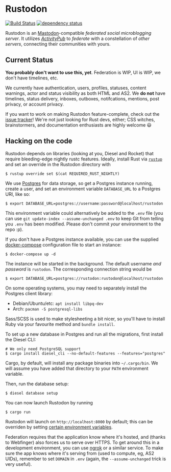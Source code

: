 # Rustodon

[![Build Status](https://travis-ci.org/rustodon/rustodon.svg?branch=master)](https://travis-ci.org/rustodon/rustodon) [![dependency status](https://deps.rs/repo/github/rustodon/rustodon/status.svg)](https://deps.rs/repo/github/rustodon/rustodon)

Rustodon is an [Mastodon](https://joinmastodon.org)-compatible _federated social microblogging server_. It utilizes [_ActivityPub_](http://activitypub.rocks) to _federate_ with a constellation of _other servers_, connecting their communities with yours.

## Current Status
**You probably don't want to use this, yet**. Federation is WIP, UI is WIP, we don't have timelines, etc.

We currently have authentication, users, profiles, statuses, content warnings, actor and status visibility as both HTML and AS2.
We **do not** have timelines, status delivery, inboxes, outboxes, notifcations, mentions, post privacy, or account privacy.

If you want to work on making Rustodon feature-complete, check out the [issue tracker](https://github.com/rustodon/rustodon/issues)! We're not just looking for Rust devs, either; CSS witches, brainstormers, and documentation enthusiasts are highly welcome :smiley:

## Hacking on the code
Rustodon depends on libraries (looking at you, Diesel and Rocket) that require bleeding-edge nightly rustc features. Ideally, install Rust via [`rustup`](https://www.rustup.rs/) and set an override in the Rustodon directory with
```
$ rustup override set $(cat REQUIRED_RUST_NIGHTLY)
```

We use [Postgres](https://www.postgresql.org/) for data storage, so get a Postgres instance running, create a user, and set an environment variable `DATABASE_URL` to a Postgres URI, like so:
```
$ export DATABASE_URL=postgres://username:password@localhost/rustodon
```

This environment variable could alternatively be added to the `.env` file (you can use `git update-index --assume-unchanged .env` to keep Git from telling you `.env` has been modified. Please don't commit _your_ environment to the repo :p).

If you don't have a Postgres instance available, you can use the supplied [docker-compose](https://github.com/docker/compose/) configuration file to start an instance:

```
$ docker-compose up -d
```
The instance will be started in the background. The default username _and password_ is `rustodon`. The corresponding connection string would be
```
$ export DATABASE_URL=postgres://rustodon:rustodon@localhost/rustodon
```

On some operating systems, you may need to separately install the Postgres client library:

* Debian/Ubuntu/etc: `apt install libpq-dev`
* Arch: `pacman -S postgresql-libs`

Sass/SCSS is used to make stylesheeting a bit nicer, so you'll have to install Ruby via your favourite method and `bundle install`.

To set up a new database in Postgres and run all the migrations, first install the Diesel CLI:
```
# We only need PostgreSQL support
$ cargo install diesel_cli --no-default-features --features="postgres"
```

Cargo, by default, will install any package binaries into `~/.cargo/bin`. We will assume you have added that directory to your `PATH` environment variable.

Then, run the database setup:
```
$ diesel database setup
```

You can now launch Rustodon by running
```
$ cargo run
```

Rustodon will launch on `http://localhost:8000` by default; this can be overriden by setting [certain environment variables](https://rocket.rs/guide/configuration/#environment-variables).

Federation requires that the application know where it's hosted, and (thanks to Webfinger) also forces us to serve over HTTPS. To get around this in a development environment, you can use [ngrok](https://ngrok.com/) or a similar service. To make sure the app knows where it's serving from (used to compute, eg, AS2 UIDs), remember to set `DOMAIN` in `.env` (again, the `--assume-unchanged` trick is very useful).
